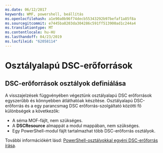 ```yaml
---
ms.date: 06/12/2017
keywords: WMF, powershell, beállítás
ms.openlocfilehash: a1e90a0b96f74decb55343292b97befaf1a85f8a
ms.sourcegitcommit: e7445ba8203da304286c591ff513900ad1c244a4
ms.translationtype: MT
ms.contentlocale: hu-HU
ms.lasthandoff: 04/23/2019
ms.locfileid: "62058114"
---
```

# <a name="class-based-dsc-resources"></a>Osztályalapú DSC-erőforrások

## <a name="defining-dsc-resources-with-classes"></a>DSC-erőforrások osztályok definiálása

A visszajelzések függvényében végeztünk osztályalapú DSC erőforrások egyszerűbb és könnyebben átláthatóak készítése.
Osztályalapú DSC-erőforrás és a egy parancsmag DSC erőforrás-szolgáltató közötti fő különbségek a következők:

* A séma MOF-fájlt, nem szükséges.
* A **DSCResource** almappát a modul mappában, nem szükséges.
* Egy PowerShell-modul fájlt tartalmazhat több DSC-erőforrás osztályok.

További információkért lásd: [PowerShell-osztályokkal egyéni DSC-erőforrás írása](https://msdn.microsoft.com/powershell/dsc/authoringresource).

